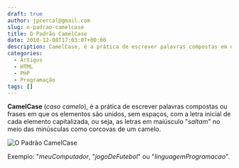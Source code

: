```yaml
---
draft: true
author: jpcercal@gmail.com
slug: o-padrao-camelcase
title: O Padrão CamelCase
date: 2010-12-08T17:03:07+00:00
description: CamelCase, é a prática de escrever palavras compostas em que os elementos são unidos, sem espaços, com a letra inicial de cada elemento capitalizada.
categories:
  - Artigos
  - HTML
  - PHP
  - Programação
tags: []
---
```


**CamelCase** (_caso camelo_), é a prática de escrever palavras compostas ou frases em que os elementos são unidos, sem espaços, com a letra inicial de cada elemento capitalizada, ou seja, as letras em maiúsculo "_saltam_" no meio das minúsculas como corcovas de um camelo.

![O Padrão CamelCase](http://sistemas.cekurte.com/wp-content/uploads/2010/12/camelcase.jpg "O Padrão CamelCase")

Exemplo: "_meuComputador_, "_jogoDeFutebol_" ou "_linguagemProgramacao_".
